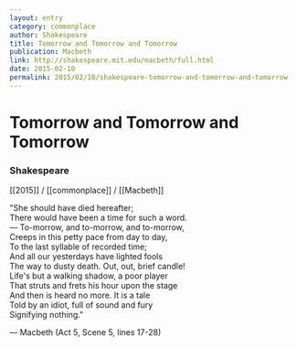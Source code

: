 ```yaml
---
layout: entry
category: commonplace
author: Shakespeare
title: Tomorrow and Tomorrow and Tomorrow
publication: Macbeth
link: http://shakespeare.mit.edu/macbeth/full.html
date: 2015-02-10
permalink: 2015/02/10/shakespeare-tomorrow-and-tomorrow-and-tomorrow
---
```


# Tomorrow and Tomorrow and Tomorrow

### Shakespeare

[[2015]] / [[commonplace]] / [[Macbeth]]

"She should have died hereafter;
<br>There would have been a time for such a word.
<br>— To-morrow, and to-morrow, and to-morrow,
<br>Creeps in this petty pace from day to day,
<br>To the last syllable of recorded time;
<br>And all our yesterdays have lighted fools
<br>The way to dusty death. Out, out, brief candle!
<br>Life's but a walking shadow, a poor player
<br>That struts and frets his hour upon the stage
<br>And then is heard no more. It is a tale
<br>Told by an idiot, full of sound and fury
<br>Signifying nothing."

— Macbeth (Act 5, Scene 5, lines 17-28) 
